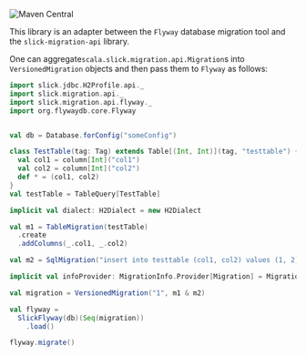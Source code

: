 ![Maven Central](https://img.shields.io/maven-central/v/io.github.nafg.slick-migration-api/slick-migration-api-flyway_2.13)

This library is an adapter between the `Flyway` database migration tool
and the `slick-migration-api` library.

One can aggregate`scala.slick.migration.api.Migration`s into `VersionedMigration`
objects and then pass them to `Flyway` as follows:

```scala
import slick.jdbc.H2Profile.api._
import slick.migration.api._
import slick.migration.api.flyway._
import org.flywaydb.core.Flyway


val db = Database.forConfig("someConfig")

class TestTable(tag: Tag) extends Table[(Int, Int)](tag, "testtable") {
  val col1 = column[Int]("col1")
  val col2 = column[Int]("col2")
  def * = (col1, col2)
}
val testTable = TableQuery[TestTable]

implicit val dialect: H2Dialect = new H2Dialect

val m1 = TableMigration(testTable)
  .create
  .addColumns(_.col1, _.col2)

val m2 = SqlMigration("insert into testtable (col1, col2) values (1, 2)")

implicit val infoProvider: MigrationInfo.Provider[Migration] = MigrationInfo.Provider.strict

val migration = VersionedMigration("1", m1 & m2)

val flyway =
  SlickFlyway(db)(Seq(migration))
    .load()

flyway.migrate()
```

